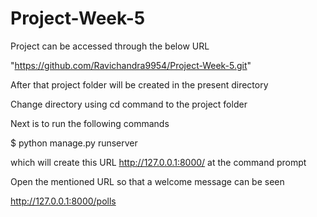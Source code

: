 # Project-Week-5
Project can be accessed through the below URL 

"https://github.com/Ravichandra9954/Project-Week-5.git"

After that project folder will be created in the present directory

Change directory using cd command to the project folder

Next is to run the following commands

$ python manage.py runserver

which will create this URL http://127.0.0.1:8000/ at the command prompt


Open the mentioned URL so that a welcome message can be seen

http://127.0.0.1:8000/polls
